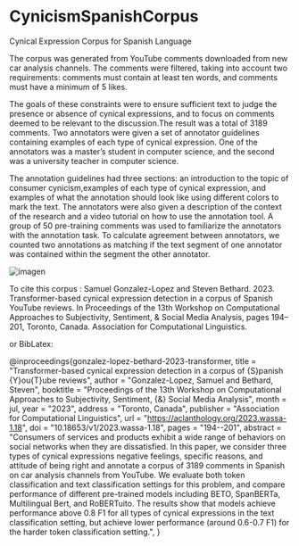 # CynicismSpanishCorpus
Cynical Expression Corpus for Spanish Language

The corpus was generated from YouTube comments downloaded from new car analysis channels. The comments were filtered, taking into account two requirements: comments must contain at least ten words, and comments must have a minimum of 5 likes. 

The goals of these constraints were to ensure sufficient text to judge the presence or absence of cynical expressions, and to focus on comments deemed to be relevant to the discussion.The result was a total of 3189 comments. Two annotators were given a set of annotator guidelines containing examples of each type of cynical expression. One of the annotators was a master’s student in computer science, and the second was a university teacher in computer science. 

The annotation guidelines had three sections: an introduction to the topic of consumer cynicism,examples of each type of cynical expression, and examples of what the annotation should look like using different colors to mark the text. The annotators were also given a description of the context of the research and a video tutorial on how to use the annotation tool. A group of 50 pre-training comments was used to familiarize the annotators with the annotation task. To calculate agreement between annotators, we counted two annotations as matching if the text segment of one annotator was contained within the segment the other annotator.

![imagen](https://github.com/vbrz2312/CynicismSpanishCorpus/assets/26387527/c16e4c53-93fb-474a-95e5-397912bab702)

To cite this corpus : 
Samuel Gonzalez-Lopez and Steven Bethard. 2023. Transformer-based cynical expression detection in a corpus of Spanish YouTube reviews. In Proceedings of the 13th Workshop on Computational Approaches to Subjectivity, Sentiment, & Social Media Analysis, pages 194–201, Toronto, Canada. Association for Computational Linguistics.

or BibLatex:

@inproceedings{gonzalez-lopez-bethard-2023-transformer,
    title = "Transformer-based cynical expression detection in a corpus of {S}panish {Y}ou{T}ube reviews",
    author = "Gonzalez-Lopez, Samuel  and
      Bethard, Steven",
    booktitle = "Proceedings of the 13th Workshop on Computational Approaches to Subjectivity, Sentiment, {\&} Social Media Analysis",
    month = jul,
    year = "2023",
    address = "Toronto, Canada",
    publisher = "Association for Computational Linguistics",
    url = "https://aclanthology.org/2023.wassa-1.18",
    doi = "10.18653/v1/2023.wassa-1.18",
    pages = "194--201",
    abstract = "Consumers of services and products exhibit a wide range of behaviors on social networks when they are dissatisfied. In this paper, we consider three types of cynical expressions negative feelings, specific reasons, and attitude of being right and annotate a corpus of 3189 comments in Spanish on car analysis channels from YouTube. We evaluate both token classification and text classification settings for this problem, and compare performance of different pre-trained models including BETO, SpanBERTa, Multilingual Bert, and RoBERTuito. The results show that models achieve performance above 0.8 F1 for all types of cynical expressions in the text classification setting, but achieve lower performance (around 0.6-0.7 F1) for the harder token classification setting.",
}


